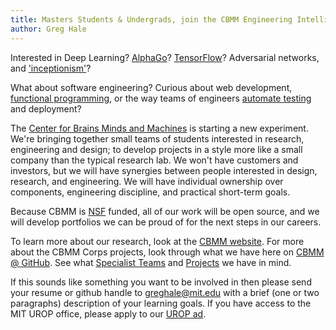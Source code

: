 ```yaml
---
title: Masters Students & Undergrads, join the CBMM Engineering Intelligence Team!
author: Greg Hale
---
```


Interested in Deep Learning? [AlphaGo](https://deepmind.com/alpha-go)? [TensorFlow](https://www.tensorflow.org/)? Adversarial networks, and ['inceptionism'](https://research.googleblog.com/2015/06/inceptionism-going-deeper-into-neural.html)?

What about software engineering? Curious about web development, [functional programming](http://haskell.org), or the way teams of engineers [automate testing](https://travis-ci.com) and deployment?

The [Center for Brains Minds and Machines](https://cbmm.mit.edu) is starting a new experiment.
We're bringing together small teams of students interested in research, engineering and design; to develop projects in a style more like a small company than the typical research lab.
We won't have customers and investors, but we will have synergies between people interested in design, research, and engineering.
We will have individual ownership over components, engineering discipline, and practical short-term goals.

Because CBMM is [NSF](https://nsf.gov) funded, all of our work will be open source, and we will develop portfolios we can be proud of for the next steps in our careers.

To learn more about our research, look at the [CBMM website](https://cbmm.mit.edu). For more about the CBMM Corps projects, look through what we have here on [CBMM @ GitHub](/). See what [Specialist Teams](/people) and [Projects](/projects) we have in mind.

If this sounds like something you want to be involved in then please send your resume or github handle to [greghale@mit.edu](mailto:greghale@mit.edu) with a brief (one or two paragraphs) description of your learning goals. If you have access to the MIT UROP office, please apply to our [UROP ad](http://web.mit.edu/urop/research/openings.html).
